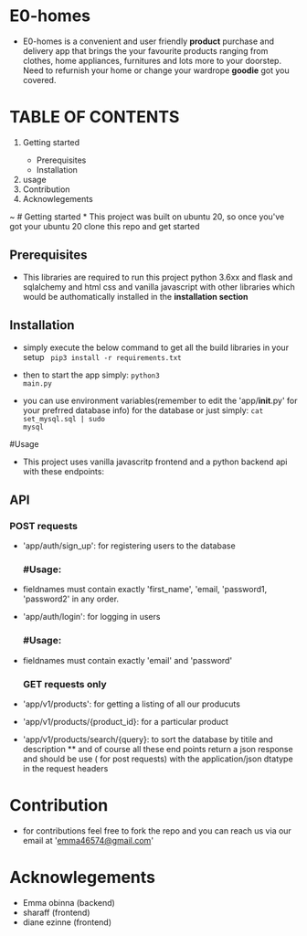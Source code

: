 # E0-homes
* E0-homes is a convenient and user friendly **product** purchase and delivery app that brings the your favourite products ranging from clothes, home appliances, furnitures and lots more to your doorstep. Need to refurnish your home or change your wardrope **goodie** got you covered.

# TABLE OF CONTENTS
<ol>
  <li>Getting started </li>
  <ul>
    <li>Prerequisites</li>
    <li>Installation</li>
  </ul>
  <li>usage</li>
  <li>Contribution</li>
  <li>Acknowlegements</li>
</ol>
~       
# Getting started
* This project was built on ubuntu 20, so once you've got your ubuntu 20 clone this repo and get started

## Prerequisites
* This libraries are required to run this project python 3.6xx and flask and sqlalchemy and html css and vanilla javascript with other libraries which would be authomatically installed in the **installation section**

## Installation
* simply execute the below command to get all the build libraries in your setup
<code> pip3 install -r requirements.txt</code>

* then to start the app simply:
<code>python3 main.py</code>

* you can use environment variables(remember to edit the 'app/__init__.py' for your prefrred database info)  for the database or just simply:
<code>cat set_mysql.sql | sudo mysql</code>

#Usage
* This project uses vanilla javascritp frontend and a python backend api with these endpoints:
## API
  ### POST requests
* 'app/auth/sign_up': for registering users to the database
  ### #Usage:
* fieldnames must contain exactly 'first_name', 'email, 'password1, 'password2' in any order.

  
* 'app/auth/login': for logging in users
  ### #Usage:
* fieldnames must contain exactly 'email' and 'password'
  ### GET requests only
* 'app/v1/products': for getting a listing of all our producuts
* 'app/v1/products/{product_id}: for a particular product
* 'app/v1/products/search/{query}: to sort the database by titile and description
** and of course all these end points return a json response and should be use ( for post requests) with the application/json dtatype in the request headers

# Contribution
* for contributions feel free to fork the repo and you can reach us via our email at 'emma46574@gmail.com'

# Acknowlegements
* Emma obinna (backend)
* sharaff (frontend)
* diane ezinne (frontend)
